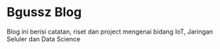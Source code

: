 # Bgussz Blog
Blog ini berisi catatan, riset dan project mengenai bidang IoT, Jaringan Seluler dan Data Science
